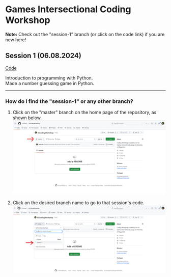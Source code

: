 # Games Intersectional Coding Workshop

**Note:** Check out the "session-1" branch (or click on the code link) if you are new here!

## Session 1 (06.08.2024)

[Code](https://github.com/shivivats/GiCodingWorkshop/tree/session-1)

Introduction to programming with Python.\
Made a number guessing game in Python.


---
### How do I find the "session-1" or any other branch?

1. Click on the "master" branch on the home page of the repository, as shown below.
![first image](images/gi1.png)

2. Click on the desired branch name to go to that session's code.
![second image](images/gi2.png)

